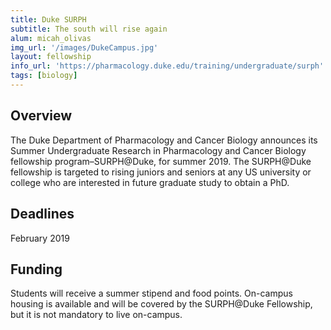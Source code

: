 ```yaml
---
title: Duke SURPH
subtitle: The south will rise again
alum: micah_olivas
img_url: '/images/DukeCampus.jpg'
layout: fellowship
info_url: 'https://pharmacology.duke.edu/training/undergraduate/surph'
tags: [biology]
---
```

## Overview
The Duke Department of Pharmacology and Cancer Biology announces its Summer Undergraduate Research in Pharmacology and Cancer Biology fellowship program–SURPH@Duke, for summer 2019. The SURPH@Duke fellowship is targeted to rising juniors and seniors at any US university or college who are interested in future graduate study to obtain a PhD.

## Deadlines
February 2019

## Funding
Students will receive a summer stipend and food points. On-campus housing is available and will be covered by the SURPH@Duke Fellowship, but it is not mandatory to live on-campus.
